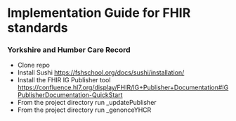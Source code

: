# Implementation Guide for FHIR standards
### Yorkshire and Humber Care Record 


 - Clone repo
 - Install Sushi https://fshschool.org/docs/sushi/installation/
 - Install the FHIR IG Publisher tool https://confluence.hl7.org/display/FHIR/IG+Publisher+Documentation#IGPublisherDocumentation-QuickStart
 - From the project directory run _updatePublisher
 - From the project directory run _genonceYHCR
